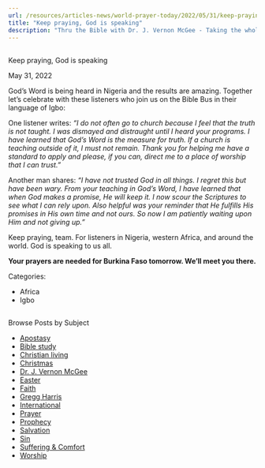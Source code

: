 ```yaml
---
url: /resources/articles-news/world-prayer-today/2022/05/31/keep-praying-god-is-speaking
title: "Keep praying, God is speaking"
description: "Thru the Bible with Dr. J. Vernon McGee - Taking the whole Word to the whole world"
---
```







## 
 Keep praying, God is speaking


May 31, 2022
![]()




God’s Word is being heard in Nigeria and the results are amazing. Together let’s celebrate with these listeners who join us on the Bible Bus in their language of Igbo: 

One listener writes: *“I do not often go to church because I feel that the truth is not taught. I was dismayed and distraught until I heard your programs. I have learned that God’s Word is the measure for truth. If a church is teaching outside of it, I must not remain. Thank you for helping me have a standard to apply and please, if you can, direct me to a place of worship that I can trust.”*

Another man shares: *“I have not trusted God in all things. I regret this but have been wary. From your teaching in God’s Word, I have learned that when God makes a promise, He will keep it. I now scour the Scriptures to see what I can rely upon. Also helpful was your reminder that He fulfills His promises in His own time and not ours. So now I am patiently waiting upon Him and not giving up.”*

Keep praying, team. For listeners in Nigeria, western Africa, and around the world. God is speaking to us all.

**Your prayers are needed for Burkina Faso tomorrow. We’ll meet you there.**



Categories: 


* Africa
* Igbo









## 
 Browse Posts by Subject


* [Apostasy](/resources/articles-news/-in-tags/tags/Apostasy)
* [Bible study](/resources/articles-news/-in-tags/tags/Bible-study)
* [Christian living](/resources/articles-news/-in-tags/tags/Christian-living)
* [Christmas](/resources/articles-news/-in-tags/tags/Christmas)
* [Dr. J. Vernon McGee](/resources/articles-news/-in-tags/tags/Dr-J-Vernon-McGee)
* [Easter](/resources/articles-news/-in-tags/tags/easter)
* [Faith](/resources/articles-news/-in-tags/tags/Faith)
* [Gregg Harris](/resources/articles-news/-in-tags/tags/Gregg-Harris)
* [International](/resources/articles-news/-in-tags/tags/International)
* [Prayer](/resources/articles-news/-in-tags/tags/prayer)
* [Prophecy](/resources/articles-news/-in-tags/tags/Prophecy)
* [Salvation](/resources/articles-news/-in-tags/tags/Salvation)
* [Sin](/resources/articles-news/-in-tags/tags/sin)
* [Suffering & Comfort](/resources/articles-news/-in-tags/tags/Suffering-Comfort)
* [Worship](/resources/articles-news/-in-tags/tags/worship)







